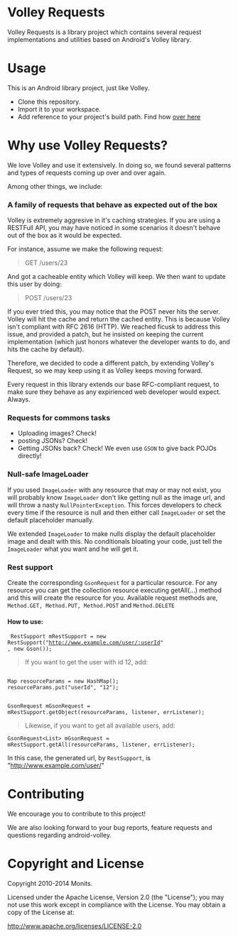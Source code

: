 # Volley Requests

Volley Requests is a library project which contains several request
implementations and utilities based on Android's Volley library.

# Usage

This is an Android library project, just like Volley.

* Clone this repository.
* Import it to your workspace.
* Add reference to your project's build path. Find how
[over here](http://developer.android.com/tools/projects/projects-eclipse.html#ReferencingLibraryProject)

# Why use Volley Requests?

We love Volley and use it extensively. In doing so, we found several patterns
and types of requests coming up over and over again.

Among other things, we include:
### A family of requests that behave as expected out of the box

Volley is extremely aggresive in it's caching strategies. If you are using a
RESTFull API, you may have noticed in some scenarios it doesn't behave out of
the box as it would be expected.

For instance, assume we make the following request:
> GET /users/23

And got a cacheable entity which Volley will keep. We then want to update this
user by doing:
> POST /users/23

If you ever tried this, you may notice that the POST never hits the server.
Volley will hit the cache and return the cached entity. This is because Volley
isn't compliant with RFC 2616 (HTTP). We reached ficusk to address this issue,
and provided a patch, but he insisted on keeping the current implementation
(which just honors whatever the developer wants to do, and hits the cache by
default).

Therefore, we decided to code a different patch, by extending Volley's Request,
so we may keep using it as Volley keeps moving forward.

Every request in this library extends our base RFC-compliant request, to make
sure they behave as any expirienced web developer would expect. Always.

### Requests for commons tasks
* Uploading images? Check!
* posting JSONs? Check!
* Getting JSONs back? Check! We even use <code>GSON</code> to give back POJOs
directly!

### Null-safe ImageLoader
If you used <code>ImageLoader</code> with any resource that may or may not
exist, you will probably know <code>ImageLoader</code> don't like getting null
as the image url, and will throw a nasty <code>NullPointerException</code>.
This forces developers to check every time if the resource is null and then
either call <code>ImageLoader</code> or set the default placeholder manually.

We extended <code>ImageLoader</code> to make nulls display the default
placeholder image and dealt with this. No conditionals bloating your code,
just tell the <code>ImageLoader</code> what you want and he will get it.

### Rest support

Create the corresponding <code>GsonRequest</code> for a particular resource. For any
resource you can get the collection resource executing getAll(...) method and
this will create the resource for you.
Available request methods are, <code>Method.GET, Method.PUT, Method.POST</code> 
and <code>Method.DELETE</code>

#### How to use:

<code> RestSupport mRestSupport = new RestSupport("http://www.example.com/user/:userId"
, new Gson()); </code>

> If you want to get the user with id 12, add:

<code>
Map<String, String> resourceParams = new HashMap<String, String>();	
resourceParams.put("userId", "12");

GsonRequest<YouObjectType> mGsonRequest = mRestSupport.getObject(resourceParams, 
listener, errListener);
</code>

> Likewise, if you want to get all available users, add:

<code>GsonRequest<List<YouObjectType>> mGsonRequest = mRestSupport.getAll(resourceParams, 
listener, errListener);</code>

In this case, the generated url, by <code>RestSupport</code>, is "http://www.example.com/user/"

# Contributing
We encourage you to contribute to this project!

We are also looking forward to your bug reports, feature requests and questions
regarding android-volley.

# Copyright and License
Copyright 2010-2014 Monits.

Licensed under the Apache License, Version 2.0 (the "License"); you may not use
this work except in compliance with the License. You may obtain a copy of the
License at:

http://www.apache.org/licenses/LICENSE-2.0
